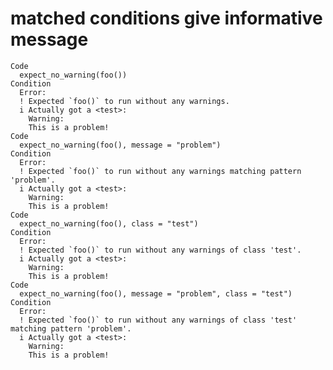 # matched conditions give informative message

    Code
      expect_no_warning(foo())
    Condition
      Error:
      ! Expected `foo()` to run without any warnings.
      i Actually got a <test>:
        Warning:
        This is a problem!
    Code
      expect_no_warning(foo(), message = "problem")
    Condition
      Error:
      ! Expected `foo()` to run without any warnings matching pattern 'problem'.
      i Actually got a <test>:
        Warning:
        This is a problem!
    Code
      expect_no_warning(foo(), class = "test")
    Condition
      Error:
      ! Expected `foo()` to run without any warnings of class 'test'.
      i Actually got a <test>:
        Warning:
        This is a problem!
    Code
      expect_no_warning(foo(), message = "problem", class = "test")
    Condition
      Error:
      ! Expected `foo()` to run without any warnings of class 'test' matching pattern 'problem'.
      i Actually got a <test>:
        Warning:
        This is a problem!

